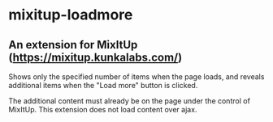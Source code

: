 # mixitup-loadmore

## An extension for MixItUp (https://mixitup.kunkalabs.com/)

Shows only the specified number of items when the page loads, and reveals additional items when the "Load more" button is clicked.

The additional content must already be on the page under the control of MixItUp. This extension does not load content over ajax.